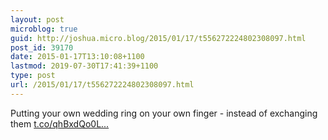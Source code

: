 ```yaml
---
layout: post
microblog: true
guid: http://joshua.micro.blog/2015/01/17/t556272224802308097.html
post_id: 39170
date: 2015-01-17T13:10:08+1100
lastmod: 2019-07-30T17:41:39+1100
type: post
url: /2015/01/17/t556272224802308097.html
---
```

Putting your own wedding ring on your own finger - instead of exchanging them [t.co/qhBxdQo0L...](http://t.co/qhBxdQo0Lu)
